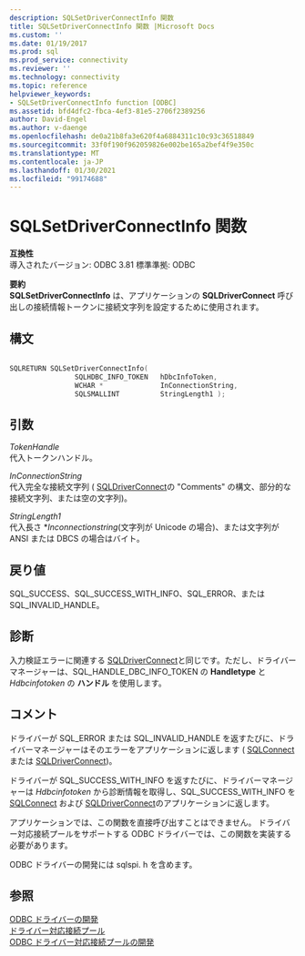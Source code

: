 ```yaml
---
description: SQLSetDriverConnectInfo 関数
title: SQLSetDriverConnectInfo 関数 |Microsoft Docs
ms.custom: ''
ms.date: 01/19/2017
ms.prod: sql
ms.prod_service: connectivity
ms.reviewer: ''
ms.technology: connectivity
ms.topic: reference
helpviewer_keywords:
- SQLSetDriverConnectInfo function [ODBC]
ms.assetid: bfd4dfc2-fbca-4ef3-81e5-2706f2389256
author: David-Engel
ms.author: v-daenge
ms.openlocfilehash: de0a21b8fa3e620f4a6884311c10c93c36518849
ms.sourcegitcommit: 33f0f190f962059826e002be165a2bef4f9e350c
ms.translationtype: MT
ms.contentlocale: ja-JP
ms.lasthandoff: 01/30/2021
ms.locfileid: "99174688"
---
```

# <a name="sqlsetdriverconnectinfo-function"></a>SQLSetDriverConnectInfo 関数
**互換性**  
 導入されたバージョン: ODBC 3.81 標準準拠: ODBC  
  
 **要約**  
 **SQLSetDriverConnectInfo** は、アプリケーションの **SQLDriverConnect** 呼び出しの接続情報トークンに接続文字列を設定するために使用されます。  
  
## <a name="syntax"></a>構文  
  
```cpp
  
SQLRETURN SQLSetDriverConnectInfo(  
                SQLHDBC_INFO_TOKEN   hDbcInfoToken,  
                WCHAR *              InConnectionString,  
                SQLSMALLINT          StringLength1 );  
```  
  
## <a name="arguments"></a>引数  
 *TokenHandle*  
 代入トークンハンドル。  
  
 *InConnectionString*  
 代入完全な接続文字列 ( [SQLDriverConnect](../../../odbc/reference/syntax/sqldriverconnect-function.md)の "Comments" の構文、部分的な接続文字列、または空の文字列)。  
  
 *StringLength1*  
 代入長さ **Inconnectionstring*(文字列が Unicode の場合)、または文字列が ANSI または DBCS の場合はバイト。  
  
## <a name="returns"></a>戻り値  
 SQL_SUCCESS、SQL_SUCCESS_WITH_INFO、SQL_ERROR、または SQL_INVALID_HANDLE。  
  
## <a name="diagnostics"></a>診断  
 入力検証エラーに関連する [SQLDriverConnect](../../../odbc/reference/syntax/sqldriverconnect-function.md)と同じです。ただし、ドライバーマネージャーは、SQL_HANDLE_DBC_INFO_TOKEN の **Handletype** と *Hdbcinfotoken* の **ハンドル** を使用します。  
  
## <a name="remarks"></a>コメント  
 ドライバーが SQL_ERROR または SQL_INVALID_HANDLE を返すたびに、ドライバーマネージャーはそのエラーをアプリケーションに返します ( [SQLConnect](../../../odbc/reference/syntax/sqlconnect-function.md) または [SQLDriverConnect](../../../odbc/reference/syntax/sqldriverconnect-function.md))。  
  
 ドライバーが SQL_SUCCESS_WITH_INFO を返すたびに、ドライバーマネージャーは *Hdbcinfotoken* から診断情報を取得し、SQL_SUCCESS_WITH_INFO を [SQLConnect](../../../odbc/reference/syntax/sqlconnect-function.md) および [SQLDriverConnect](../../../odbc/reference/syntax/sqldriverconnect-function.md)のアプリケーションに返します。  
  
 アプリケーションでは、この関数を直接呼び出すことはできません。 ドライバー対応接続プールをサポートする ODBC ドライバーでは、この関数を実装する必要があります。  
  
 ODBC ドライバーの開発には sqlspi. h を含めます。  
  
## <a name="see-also"></a>参照  
 [ODBC ドライバーの開発](../../../odbc/reference/develop-driver/developing-an-odbc-driver.md)   
 [ドライバー対応接続プール](../../../odbc/reference/develop-app/driver-aware-connection-pooling.md)   
 [ODBC ドライバー対応接続プールの開発](../../../odbc/reference/develop-driver/developing-connection-pool-awareness-in-an-odbc-driver.md)
